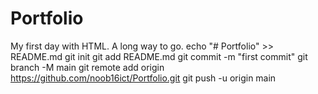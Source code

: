# Portfolio
My first day with HTML. A long way to go.
echo "# Portfolio" >> README.md
git init
git add README.md
git commit -m "first commit"
git branch -M main
git remote add origin https://github.com/noob16ict/Portfolio.git
git push -u origin main
